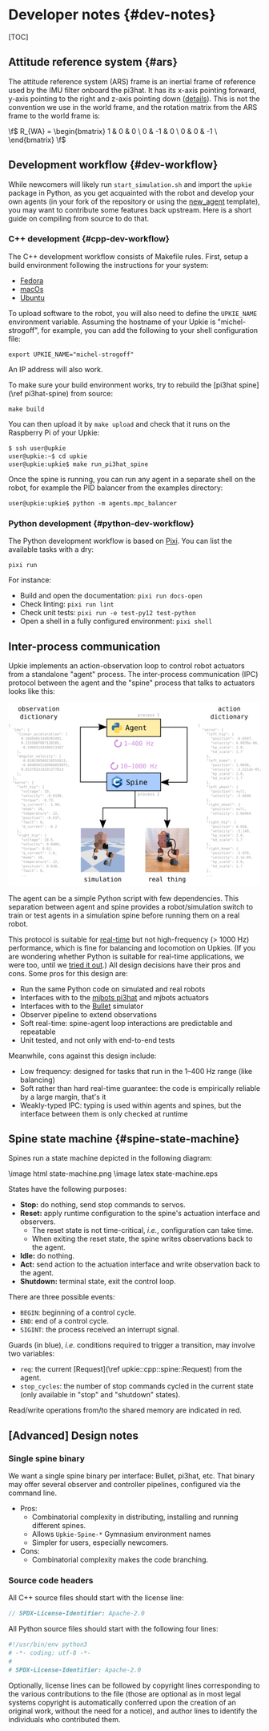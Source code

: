 # Developer notes {#dev-notes}

[TOC]

## Attitude reference system {#ars}

The attitude reference system (ARS) frame is an inertial frame of reference used by the IMU filter onboard the pi3hat. It has its x-axis pointing forward, y-axis pointing to the right and z-axis pointing down ([details](https://github.com/mjbots/pi3hat/blob/ab632c82bd501b9fcb6f8200df0551989292b7a1/docs/reference.md#orientation)). This is not the convention we use in the world frame, and the rotation matrix from the ARS frame to the world frame is:

\f$
R_{WA} = \begin{bmatrix}
    1 & 0 & 0 \\
    0 & -1 & 0 \\
    0 & 0 & -1 \\
\end{bmatrix}
\f$

## Development workflow {#dev-workflow}

While newcomers will likely run `start_simulation.sh` and import the `upkie` package in Python, as you get acquainted with the robot and develop your own agents (in your fork of the repository or using the [new\_agent](https://github.com/upkie/new_agent) template), you may want to contribute some features back upstream. Here is a short guide on compiling from source to do that.

### C++ development {#cpp-dev-workflow}

The C++ development workflow consists of Makefile rules. First, setup a build environment following the instructions for your system:

- [Fedora](https://github.com/orgs/upkie/discussions/100)
- [macOs](https://github.com/orgs/upkie/discussions/159)
- [Ubuntu](https://github.com/orgs/upkie/discussions/101)

To upload software to the robot, you will also need to define the `UPKIE_NAME` environment variable. Assuming the hostname of your Upkie is "michel-strogoff", for example, you can add the following to your shell configuration file:

```
export UPKIE_NAME="michel-strogoff"
```

An IP address will also work.

To make sure your build environment works, try to rebuild the [pi3hat spine](\ref pi3hat-spine) from source:

```
make build
```

You can then upload it by `make upload` and check that it runs on the Raspberry Pi of your Upkie:

```console
$ ssh user@upkie
user@upkie:~$ cd upkie
user@upkie:upkie$ make run_pi3hat_spine
```

Once the spine is running, you can run any agent in a separate shell on the robot, for example the PID balancer from the examples directory:

```console
user@upkie:upkie$ python -m agents.mpc_balancer
```

### Python development {#python-dev-workflow}

The Python development workflow is based on [Pixi](https://pixi.sh/). You can list the available tasks with a dry:

```
pixi run
```

For instance:

- Build and open the documentation: `pixi run docs-open`
- Check linting: `pixi run lint`
- Check unit tests: `pixi run -e test-py12 test-python`
- Open a shell in a fully configured environment: `pixi shell`

## Inter-process communication

Upkie implements an action-observation loop to control robot actuators from a standalone "agent" process. The inter-process communication (IPC) protocol between the agent and the "spine" process that talks to actuators looks like this:

<p align="center">
    <img alt="Action-observation loop" src="action-observation-loop.png" />
</p>

The agent can be a simple Python script with few dependencies. This separation between agent and spine provides a robot/simulation switch to train or test agents in a simulation spine before running them on a real robot.

This protocol is suitable for [real-time](https://en.wiktionary.org/wiki/real-time#English) but not high-frequency (> 1000 Hz) performance, which is fine for balancing and locomotion on Upkies. (If you are wondering whether Python is suitable for real-time applications, we were too, until we [tried it out](https://github.com/orgs/upkie/discussions/240).) All design decisions have their pros and cons. Some pros for this design are:

- Run the same Python code on simulated and real robots
- Interfaces with to the [mjbots pi3hat](https://mjbots.com/products/mjbots-pi3hat-r4-4b) and mjbots actuators
- Interfaces with to the [Bullet](http://bulletphysics.org/) simulator
- Observer pipeline to extend observations
- Soft real-time: spine-agent loop interactions are predictable and repeatable
- Unit tested, and not only with end-to-end tests

Meanwhile, cons against this design include:

- Low frequency: designed for tasks that run in the 1–400 Hz range (like balancing)
- Soft rather than hard real-time guarantee: the code is empirically reliable by a large margin, that's it
- Weakly-typed IPC: typing is used within agents and spines, but the interface between them is only checked at runtime

## Spine state machine {#spine-state-machine}

Spines run a state machine depicted in the following diagram:

\image html state-machine.png
\image latex state-machine.eps

States have the following purposes:

- **Stop:** do nothing, send stop commands to servos.
- **Reset:** apply runtime configuration to the spine's actuation interface and observers.
    - The reset state is not time-critical, *i.e.*, configuration can take time.
    - When exiting the reset state, the spine writes observations back to the agent.
- **Idle:** do nothing.
- **Act:** send action to the actuation interface and write observation back to the agent.
- **Shutdown:** terminal state, exit the control loop.

There are three possible events:

- `BEGIN`: beginning of a control cycle.
- `END`: end of a control cycle.
- `SIGINT`: the process received an interrupt signal.

Guards (in blue), *i.e.* conditions required to trigger a transition, may involve two variables:

- `req`: the current [Request](\ref upkie::cpp::spine::Request) from the agent.
- `stop_cycles`: the number of stop commands cycled in the current state (only available in "stop" and "shutdown" states).

Read/write operations from/to the shared memory are indicated in red.

## [Advanced] Design notes

### Single spine binary

We want a single spine binary per interface: Bullet, pi3hat, etc. That binary may offer several observer and controller pipelines, configured via the command line.

- Pros:
    - Combinatorial complexity in distributing, installing and running different spines.
    - Allows `Upkie-Spine-*` Gymnasium environment names
    - Simpler for users, especially newcomers.
- Cons:
    - Combinatorial complexity makes the code branching.

### Source code headers

All C++ source files should start with the license line:

```cpp
// SPDX-License-Identifier: Apache-2.0
```

All Python source files should start with the following four lines:

```py
#!/usr/bin/env python3
# -*- coding: utf-8 -*-
#
# SPDX-License-Identifier: Apache-2.0
```

Optionally, license lines can be followed by copyright lines corresponding to the various contributions to the file (those are optional as in most legal systems copyright is automatically conferred upon the creation of an original work, without the need for a notice), and author lines to identify the individuals who contributed them.
